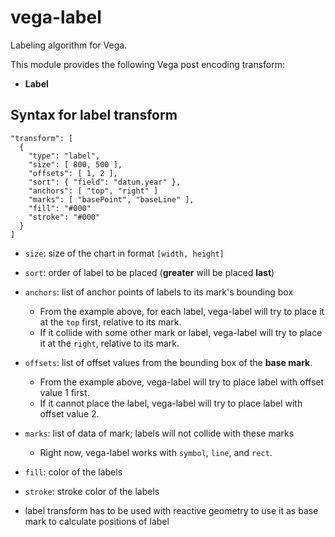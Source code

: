 # vega-label

Labeling algorithm for Vega.

This module provides the following Vega post encoding transform:

- **Label**

## Syntax for label transform

```
"transform": [
  {
    "type": "label",
    "size": [ 800, 500 ],
    "offsets": [ 1, 2 ],
    "sort": { "field": "datum.year" },
    "anchors": [ "top", "right" ]
    "marks": [ "basePoint", "baseLine" ],
    "fill": "#000"
    "stroke": "#000"
  }
]
```

- `size`: size of the chart in format `[width, height]`

- `sort`: order of label to be placed (**greater** will be placed **last**)

- `anchors`: list of anchor points of labels to its mark's bounding box
  - From the example above, for each label, vega-label will try to place it at the `top` first, relative to its mark.
  - If it collide with some other mark or label, vega-label will try to place it at the `right`, relative to its mark.

- `offsets`: list of offset values from the bounding box of the **base mark**.
  - From the example above, vega-label will try to place label with offset value 1 first.
  - If it cannot place the label, vega-label will try to place label with offset value 2.

- `marks`: list of data of mark; labels will not collide with these marks
  - Right now, vega-label works with `symbol`, `line`, and `rect`.

- `fill`: color of the labels

- `stroke`: stroke color of the labels

- label transform has to be used with reactive geometry to use it as base mark to calculate positions of label